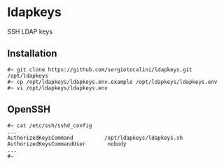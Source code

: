 # ldapkeys
SSH LDAP keys

Installation
------------

```
#~ git clone https://github.com/sergiotocalini/ldapkeys.git /opt/ldapkeys
#~ cp /opt/ldapkeys/ldapkeys.env.example /opt/ldapkeys/ldapkeys.env
#~ vi /opt/ldapkeys/ldapkeys.env
```

OpenSSH
-------

```
#~ cat /etc/ssh/sshd_config
...
AuthorizedKeysCommand		   /opt/ldapkeys/ldapkeys.sh
AuthorizedKeysCommandUser		nobody
...
#~
```
